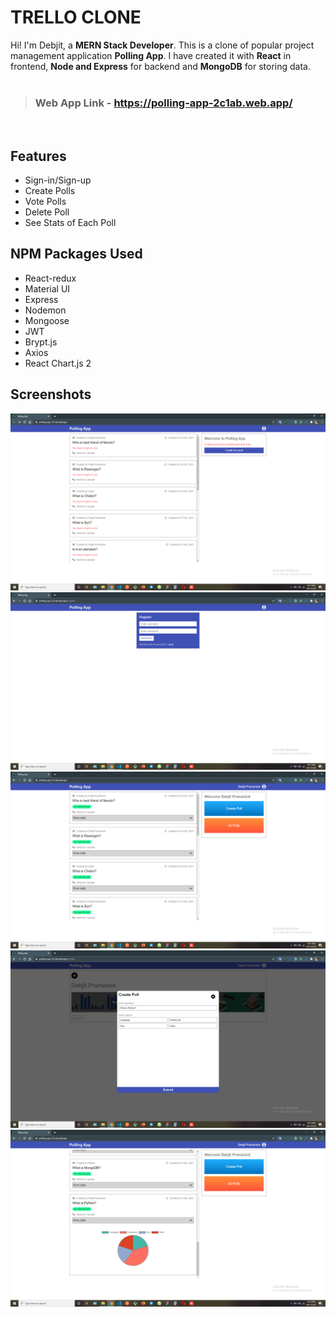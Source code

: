 # TRELLO CLONE

Hi! I'm Debjit, a **MERN Stack Developer**. This is a clone of popular project management application **Polling App**. I have created it with **React** in frontend,  **Node and Express** for backend and **MongoDB** for storing data.
<br>
<br>
> ### Web App Link - https://polling-app-2c1ab.web.app/


<br>

## Features

- Sign-in/Sign-up
- Create Polls
- Vote Polls
- Delete Poll
- See Stats of Each Poll

##  NPM Packages Used

- React-redux
- Material UI
- Express
- Nodemon
- Mongoose
- JWT
- Brypt.js
- Axios
- React Chart.js 2

## Screenshots

<img src="./screenshots/ss1.png" alt=""/>
<br>
<img src="./screenshots/ss2.png" alt=""/>
<br>
<img src="./screenshots/ss3.png" alt=""/>
<br>
<img src="./screenshots/ss4.png" alt=""/>
<br>
<img src="./screenshots/ss5.png" alt=""/>
<br>